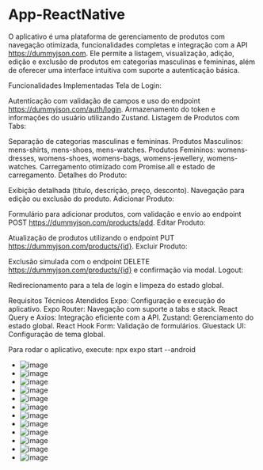 # App-ReactNative


O aplicativo é uma plataforma de gerenciamento de produtos com navegação otimizada, funcionalidades completas e integração com a API https://dummyjson.com. Ele permite a listagem, visualização, adição, edição e exclusão de produtos em categorias masculinas e femininas, além de oferecer uma interface intuitiva com suporte a autenticação básica.

Funcionalidades Implementadas
Tela de Login:

Autenticação com validação de campos e uso do endpoint https://dummyjson.com/auth/login.
Armazenamento do token e informações do usuário utilizando Zustand.
Listagem de Produtos com Tabs:

Separação de categorias masculinas e femininas.
Produtos Masculinos: mens-shirts, mens-shoes, mens-watches.
Produtos Femininos: womens-dresses, womens-shoes, womens-bags, womens-jewellery, womens-watches.
Carregamento otimizado com Promise.all e estado de carregamento.
Detalhes do Produto:

Exibição detalhada (título, descrição, preço, desconto).
Navegação para edição ou exclusão do produto.
Adicionar Produto:

Formulário para adicionar produtos, com validação e envio ao endpoint POST https://dummyjson.com/products/add.
Editar Produto:

Atualização de produtos utilizando o endpoint PUT https://dummyjson.com/products/{id}.
Excluir Produto:

Exclusão simulada com o endpoint DELETE https://dummyjson.com/products/{id} e confirmação via modal.
Logout:

Redirecionamento para a tela de login e limpeza do estado global.

Requisitos Técnicos Atendidos
Expo: Configuração e execução do aplicativo.
Expo Router: Navegação com suporte a tabs e stack.
React Query e Axios: Integração eficiente com a API.
Zustand: Gerenciamento do estado global.
React Hook Form: Validação de formulários.
Gluestack UI: Configuração de tema global.

Para rodar o aplicativo, execute: npx expo start --android 

- ![image](https://github.com/user-attachments/assets/be674f59-4ff4-4998-a138-e944e1057a72)
- ![image](https://github.com/user-attachments/assets/8f8a11d2-b3f9-445b-ade2-1a4325513a3f)
- ![image](https://github.com/user-attachments/assets/3dc1edc8-9728-4571-8fb4-07a12ae2ef77)
- ![image](https://github.com/user-attachments/assets/ba2f92e9-f434-43ad-8829-5a47a3b54662)
- ![image](https://github.com/user-attachments/assets/e0bdf57d-e996-4c49-95aa-898b66b0165f)
- ![image](https://github.com/user-attachments/assets/18f8c6cc-f951-40f9-bae7-10aaf8b8dc0c)
- ![image](https://github.com/user-attachments/assets/e82db749-6d8d-4333-a838-679a2d3a826f)
-  ![image](https://github.com/user-attachments/assets/dc5f9001-e279-4176-8e7a-80802a613e6c)
- ![image](https://github.com/user-attachments/assets/f3b4a10d-7742-4bb1-a8b6-3b010c14f3b9)
- ![image](https://github.com/user-attachments/assets/4c69265a-b75a-4166-8efd-101c7e3aa2ee)
- ![image](https://github.com/user-attachments/assets/1b47179e-d6cf-4eca-a17d-f78ef0c55ed6)
- ![image](https://github.com/user-attachments/assets/ce61d712-0ff8-450e-b867-efe635cfeb91)







